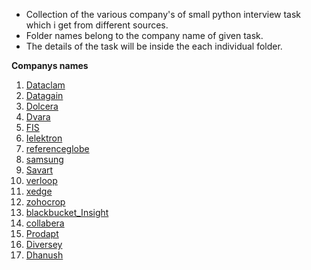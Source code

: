 * Collection of the various company's of small python interview task which i get from different sources.
* Folder names belong to the company name of given task.
* The details of the task will be inside the each individual folder.

**Companys names**

1. [Dataclam](Dataclam/dataclam_Task1.png)
2. [Datagain](Datagain/task.md)
3. [Dolcera](Dolcera/)
4. [Dvara](Dvara/Readme.md)
5. [FIS](FIS/Question.md)
6. [Ielektron](Ielektron/Backend%20Developer%20Assignment.pdf)
7. [referenceglobe](referenceglobe/ReadMe.md)
8. [samsung](samsung/PythonQuestion.docx)
9. [Savart](Savart/task_details.md)
10. [verloop](verloop/Readme.md)
11. [xedge](xedge/InterviewProblem.pdf)
12. [zohocrop](zohocrop/question5.py)
13. [blackbucket_Insight](blackbucket_Insight/Assignment.docx)
14. [collabera](collabera/Readme.md)
15. [Prodapt](Prodapt/Readme.md)
16. [Diversey](Diversey/questions.jpg)
17. [Dhanush](Dhanush/Question.jpg)
